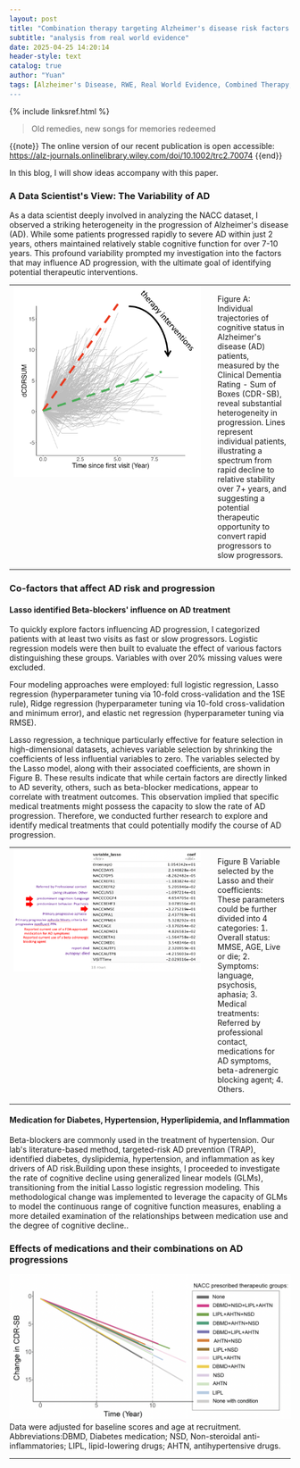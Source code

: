 ```yaml
---
layout: post
title: "Combination therapy targeting Alzheimer's disease risk factors is associated with a significant delay in Alzheimer's disease–related cognitive decline"
subtitle: "analysis from real world evidence"
date: 2025-04-25 14:20:14
header-style: text
catalog: true
author: "Yuan"
tags: [Alzheimer's Disease, RWE, Real World Evidence, Combined Therapy, Diabetes, Hypertension, Hyperlipidemia, Inflammation, Regression, GLM, NACC, ADNI,1SE rule, Lasso,hyperparameters tunings, elastic net]
---
```

{% include linksref.html %}
>Old remedies, new songs for memories redeemed

{{note}} The online version of our recent publication is open accessible:
<br>
<a href="https://alz-journals.onlinelibrary.wiley.com/doi/10.1002/trc2.70074" target="_blank" rel="noopener noreferrer">
  https://alz-journals.onlinelibrary.wiley.com/doi/10.1002/trc2.70074
</a> {{end}}

In this blog, I will show ideas accompany with this paper.

### A Data Scientist's View: The Variability of AD
As a data scientist deeply involved in analyzing the NACC dataset, I observed a striking heterogeneity in the progression of Alzheimer's disease (AD). While some patients progressed rapidly to severe AD within just 2 years, others maintained relatively stable cognitive function for over 7-10 years. This profound variability prompted my investigation into the factors that may influence AD progression, with the ultimate goal of identifying potential therapeutic interventions.

<table>
  <tr>
    <td style="vertical-align: top; width: 70%; padding-right: 10px;">
      <img src="/img/in-post/AD-progression.png" alt="Image Description" style="width: 100%; height: auto;">
    </td>
    <td style="vertical-align: top; padding-left: 20px;">
      <p>Figure A: Individual trajectories of cognitive status in Alzheimer's disease (AD) patients, measured by the Clinical Dementia Rating - Sum of Boxes (CDR-SB), reveal substantial heterogeneity in progression. Lines represent individual patients, illustrating a spectrum from rapid decline to relative stability over 7+ years, and suggesting a potential therapeutic opportunity to convert rapid progressors to slow progressors.
      </p>
    </td>
  </tr>
</table>

### Co-factors that affect AD risk and progression
#### Lasso identified Beta-blockers' influence on AD treatment
To quickly explore factors influencing AD progression, I categorized patients with at least two visits as fast or slow progressors. Logistic regression models were then built to evaluate the effect of various factors distinguishing these groups. Variables with over 20% missing values were excluded.

Four modeling approaches were employed: full logistic regression, Lasso regression (hyperparameter tuning via 10-fold cross-validation and the 1SE rule), Ridge regression (hyperparameter tuning via 10-fold cross-validation and minimum error), and elastic net regression (hyperparameter tuning via RMSE).

Lasso regression, a technique particularly effective for feature selection in high-dimensional datasets, achieves variable selection by shrinking the coefficients of less influential variables to zero. The variables selected by the Lasso model, along with their associated coefficients, are shown in Figure B. These results indicate that while certain factors are directly linked to AD severity, others, such as beta-blocker medications, appear to correlate with treatment outcomes. This observation implied that specific medical treatments might possess the capacity to slow the rate of AD progression. Therefore, we conducted further research to explore and identify medical treatments that could potentially modify the course of AD progression.

<table>
  <tr>
    <td style="vertical-align: top; width: 70%; padding-right: 10px;">
      <img src="/img/in-post/lasso_nacc.png" alt="Image Description" style="width: 100%; height: auto;">
    </td>
    <td style="vertical-align: top; padding-left: 20px;">
      <p>Figure B Variable selected by the Lasso and their coefficients: These parameters could be further divided into 4 categories: 1. Overall status: MMSE, AGE, Live or die; 2. Symptoms: language, psychosis, aphasia; 3. Medical treatments: Referred by professional contact, medications for AD symptoms, beta-adrenergic blocking agent; 4. Others.
      </p>
    </td>
  </tr>
</table>

#### Medication for Diabetes, Hypertension, Hyperlipidemia, and Inflammation
Beta-blockers are commonly used in the treatment of hypertension. Our lab's literature-based method, targeted-risk AD prevention (TRAP), identified diabetes, dyslipidemia, hypertension, and inflammation as key drivers of AD risk.Building upon these insights, I proceeded to investigate the rate of cognitive decline using generalized linear models (GLMs), transitioning from the initial Lasso logistic regression modeling. This methodological change was implemented to leverage the capacity of GLMs to model the continuous range of cognitive function measures, enabling a more detailed examination of the relationships between medication use and the degree of cognitive decline..


### Effects of medications and their combinations on AD progressions

![Cognitive decline of AD patients with different prescriptions](/img/in-post/AD-progression-regression.png) Data were adjusted for baseline scores and age at recruitment. Abbreviations:DBMD, Diabetes medication; NSD, Non-steroidal anti-inflammatories; LIPL, lipid-lowering drugs; AHTN, antihypertensive drugs.

---
